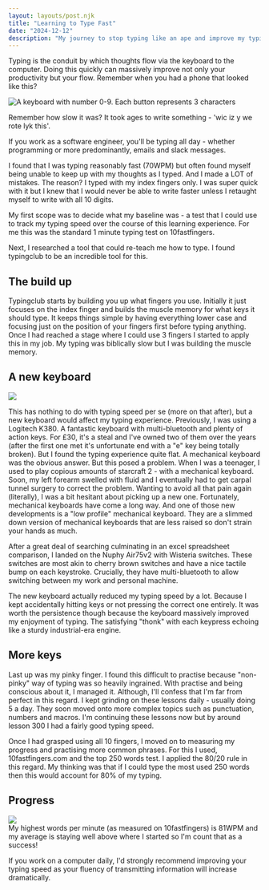 ```yaml
---
layout: layouts/post.njk
title: "Learning to Type Fast"
date: "2024-12-12"
description: "My journey to stop typing like an ape and improve my typing speed."
---
```


Typing is the conduit by which thoughts flow via the keyboard to the computer. Doing this quickly can massively improve not only your productivity but your flow.
Remember when you had a phone that looked like this?

<div class="image">
	<img alt="A keyboard with number 0-9. Each button represents 3 characters" src="../../assets/images/old-keyboard.jpg"/>
</div>

Remember how slow it was? It took ages to write something - 'wic iz y we rote lyk this'.

If you work as a software engineer, you'll be typing all day - whether programming or more predominantly, emails and slack messages.

I found that I was typing reasonably fast (70WPM) but often found myself being unable to keep up with my thoughts as I typed. And I made a LOT of mistakes.
The reason? I typed with my index fingers only. I was super quick with it but I knew that I would never be able to write faster unless I retaught myself to write with all 10 digits.

My first scope was to decide what my baseline was - a test that I could use to track my typing speed over the course of this learning experience. For me this was the standard 1 minute typing test on 10fastfingers.

Next, I researched a tool that could re-teach me how to type. I found typingclub to be an incredible tool for this.

## The build up
Typingclub starts by building you up what fingers you use. Initially it just focuses on the index finger and builds the muscle memory for what keys it should type. It keeps things simple by having everything lower case and focusing just on the position of your fingers first before typing anything. Once I had reached a stage where I could use 3 fingers I started to apply this in my job. My typing was biblically slow but I was building the muscle memory.

## A new keyboard
<div class="image">
	<img src="../../assets/images/my-keyboard.jpg"/>
</div>

This has nothing to do with typing speed per se (more on that after), but a new keyboard would affect my typing experience.
Previously, I was using a Logitech K380. A fantastic keyboard with multi-bluetooth and plenty of action keys. For £30, it's a steal and I've owned two of them over the years (after the first one met it's unfortunate end with a "e" key being totally broken). But I found the typing experience quite flat.
A mechanical keyboard was the obvious answer. But this posed a problem. When I was a teenager, I used to play copious amounts of starcraft 2 - with a mechanical keyboard. Soon, my left forearm swelled with fluid and I eventually had to get carpal tunnel surgery to correct the problem.
Wanting to avoid all that pain again (literally), I was a bit hesitant about picking up a new one. Fortunately, mechanical keyboards have come a long way. And one of those new developments is a "low profile" mechanical keyboard. They are a slimmed down version of mechanical keyboards that are less raised so don't strain your hands as much.

After a great deal of searching culminating in an excel spreadsheet comparison, I landed on the Nuphy Air75v2 with Wisteria switches. These switches are most akin to cherry brown switches and have a nice tactile bump on each keystroke. Crucially, they have multi-bluetooth to allow switching between my work and personal machine.

The new keyboard actually reduced my typing speed by a lot. Because I kept accidentally hitting keys or not pressing the correct one entirely.
It was worth the persistence though because the keyboard massively improved my enjoyment of typing. The satisfying "thonk" with each keypress echoing like a sturdy industrial-era engine.

## More keys
Last up was my pinky finger. I found this difficult to practise because "non-pinky" way of typing was so heavily ingrained. With practise and being conscious about it, I managed it. Although, I'll confess that I'm far from perfect in this regard.
I kept grinding on these lessons daily - usually doing 5 a day. They soon moved onto more complex topics such as punctuation, numbers and macros. I'm continuing these lessons now but by around lesson 300 I had a fairly good typing speed.

Once I had grasped using all 10 fingers, I moved on to measuring my progress and practising more common phrases. For this I used, 10fastfingers.com and the top 250 words test. I applied the 80/20 rule in this regard. My thinking was that if I could type the most used 250 words then this would account for 80% of my typing.

## Progress
<div class="image">
	<img src="../../assets/images/typing-progress.jpg"/>
</div>
My highest words per minute (as measured on 10fastfingers) is 81WPM and my average is staying well above where I started so I'm count that as a success!

If you work on a computer daily, I'd strongly recommend improving your typing speed as your fluency of transmitting information will increase dramatically.
